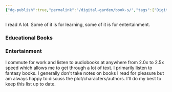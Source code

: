 ```yaml
---
{"dg-publish":true,"permalink":"/digital-garden/book-s/","tags":["DigitalGarden"],"noteIcon":"1","created":"2025-04-05T17:55:05.163-04:00","updated":"2025-04-13T17:07:34.351-04:00"}
---
```


I read A lot.  Some of it is for learning, some of it is for entertainment. 
### Educational Books

### Entertainment 

I commute for work and listen to audiobooks at anywhere from 2.0x to 2.5x speed which allows me to get through a lot of text. I primarily listen to fantasy books. I generally don't take notes on books I read for pleasure but am always happy to discuss the plot/characters/authors.  I'll do my best to keep this list up to date. 